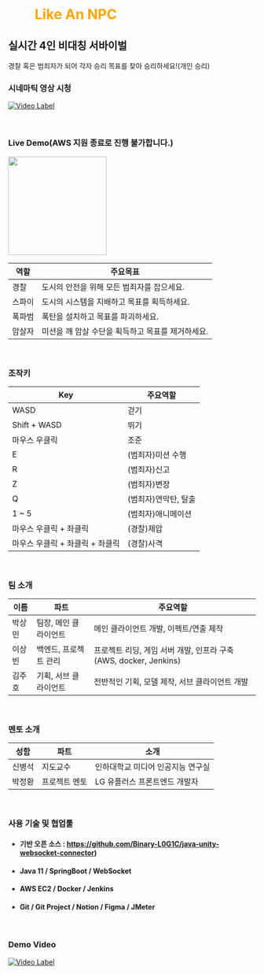 # <span style="color:white">Act</span><span style="color:orange"> Like An NPC</span>
## 실시간 4인 비대칭 서바이벌
경찰 혹은 범죄자가 되어 각자 승리 목표를 찾아 승리하세요!(개인 승리)
<br>

### 시네마틱 영상 시청
[![Video Label](http://img.youtube.com/vi/SyDt38fL7M8/0.jpg)](https://youtu.be/SyDt38fL7M8)

<br>

### Live Demo(AWS 지원 종료로 진행 불가합니다.)
<a href="https://sangmin2ya.itch.io/act-like-an-npc-alan?secret=6dk5EZoVXKAunUJ96kmuPpsbhjc">
<img src="https://github.com/rhkd2612/ALAN_backend/assets/26248650/7390d058-d38d-4e29-9c42-bef4e2fb02b5" width="200" height="200">
</a>
<br>

| 역할   |  주요목표                                                         |
|----|---------------------------------------------------------------|
| 경찰 | 도시의 안전을 위해 모든 범죄자를 잡으세요. |
| 스파이 | 도시의 시스템을 지배하고 목표를 획득하세요. |
| 폭파범 | 폭탄을 설치하고 목표를 파괴하세요. |
| 암살자 | 미션을 깨 암살 수단을 획득하고 목표를 제거하세요. |
<br>

### 조작키
| Key   |  주요역할                                                         |
|----|---------------------------------------------------------------|
| WASD | 걷기 |
| Shift + WASD | 뛰기 |
| 마우스 우클릭 | 조준 |
| E | (범죄자)미션 수행 |
| R | (범죄자)신고 |
| Z | (범죄자)변장 |
| Q | (범죄자)연막탄, 탈출 |
| 1 ~ 5 | (범죄자)애니메이션 |
| 마우스 우클릭 + 좌클릭 | (경찰)제압 |
| 마우스 우클릭 + 좌클릭 + 좌클릭| (경찰)사격 |
<br>

### 팀 소개
| 이름   | 파트           | 주요역할                                                         |
|---------|--------------|--------------------------------------------------------------|
| 박상민 | 팀장, 메인 클라이언트      | 메인 클라이언트 개발, 이펙트/연출 제작 |
| 이상빈 | 백엔드, 프로젝트 관리     | 프로젝트 리딩, 게임 서버 개발, 인프라 구축(AWS, docker, Jenkins)                          |
| 김주호 | 기획, 서브 클라이언트    | 전반적인 기획, 모델 제작, 서브 클라이언트 개발                                                    |
<br>

### 멘토 소개
| 성함 | 파트        | 소개                                                  |
|------|-----------|-------------------------------------------------------|
| 신병석 | 지도교수    | 인하대학교 미디어 인공지능 연구실 |
| 박정환 | 프로젝트 멘토   | LG 유플러스 프론트엔드 개발자                                             |
<br>

### 사용 기술 및 협업툴
- #### 기반 오픈 소스 : <a href="https://github.com/Binary-L0G1C/java-unity-websocket-connector">https://github.com/Binary-L0G1C/java-unity-websocket-connector)</a>
- #### Java 11 / SpringBoot / WebSocket
- #### AWS EC2 / Docker / Jenkins
- #### Git / Git Project / Notion / Figma / JMeter
<br>

### Demo Video
[![Video Label](http://img.youtube.com/vi/dG4_L6ttqyI/0.jpg)](https://youtu.be/dG4_L6ttqyI)

